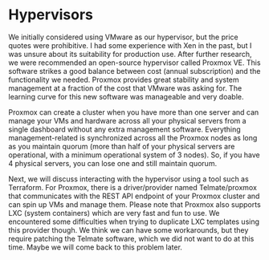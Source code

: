 # Hypervisors

We initially considered using VMware as our hypervisor, but the price quotes were prohibitive. I had some experience with Xen in the past, but I was unsure about its suitability for production use. After further research, we were recommended an open-source hypervisor called Proxmox VE. This software strikes a good balance between cost (annual subscription) and the functionality we needed. Proxmox provides great stability and system management at a fraction of the cost that VMware was asking for. The learning curve for this new software was manageable and very doable.

Proxmox can create a cluster when you have more than one server and can manage your VMs and hardware across all your physical servers from a single dashboard without any extra management software. Everything management-related is synchronized across all the Proxmox nodes as long as you maintain quorum (more than half of your physical servers are operational, with a minimum operational system of 3 nodes). So, if you have 4 physical servers, you can lose one and still maintain quorum.

Next, we will discuss interacting with the hypervisor using a tool such as Terraform. For Proxmox, there is a driver/provider named Telmate/proxmox that communicates with the REST API endpoint of your Proxmox cluster and can spin up VMs and manage them. Please note that Proxmox also supports LXC (system containers) which are very fast and fun to use. We encountered some difficulties when trying to duplicate LXC templates using this provider though. We think we can have some workarounds, but they require patching the Telmate software, which we did not want to do at this time. Maybe we will come back to this problem later.
